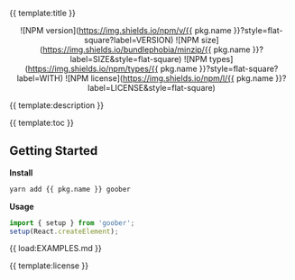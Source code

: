 
{{ template:title }}

<div style="text-align:center">

![NPM version](https://img.shields.io/npm/v/{{ pkg.name }}?style=flat-square?label=VERSION)
![NPM size](https://img.shields.io/bundlephobia/minzip/{{ pkg.name }}?label=SIZE&style=flat-square)
![NPM types](https://img.shields.io/npm/types/{{ pkg.name }}?style=flat-square?label=WITH)
![NPM license](https://img.shields.io/npm/l/{{ pkg.name }}?label=LICENSE&style=flat-square)

</div>

{{ template:description }}

{{ template:toc }}

## Getting Started

**Install**

```bash
yarn add {{ pkg.name }} goober
```

**Usage**

```typescript jsx
import { setup } from 'goober';
setup(React.createElement);
```

{{ load:EXAMPLES.md }}

{{ template:license }}
